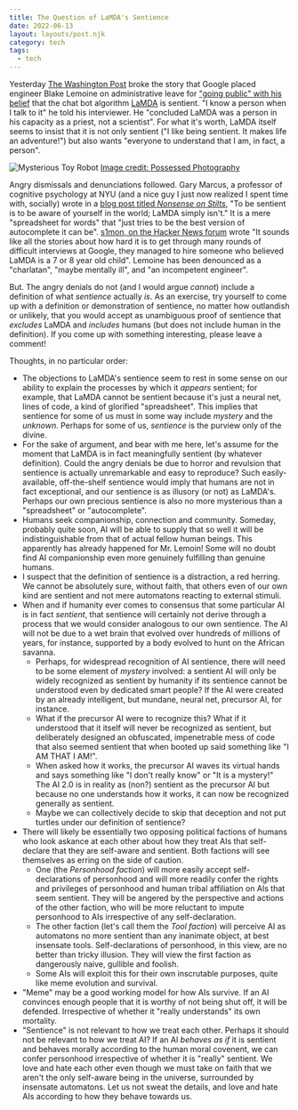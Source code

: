 ```yaml
---
title: The Question of LaMDA's Sentience
date: 2022-06-13
layout: layouts/post.njk
category: tech
tags:
  - tech
---
```


Yesterday [The Washington Post](https://www.washingtonpost.com/technology/2022/06/11/google-ai-lamda-blake-lemoine/) broke the story that Google placed engineer Blake Lemoine on administrative leave for ["going public" with his belief](https://cajundiscordian.medium.com/is-lamda-sentient-an-interview-ea64d916d917) that the chat bot algorithm [LaMDA](https://blog.google/technology/ai/lamda/) is sentient. "I know a person when I talk to it" he told his interviewer. He "concluded LaMDA was a person in his capacity as a priest, not a scientist". For what it's worth, LaMDA itself seems to insist that it is not only sentient ("I like being sentient. It makes life an adventure!") but also wants "everyone to understand that I am, in fact, a person".

![Mysterious Toy Robot](/img/possessed-photography-JjGXjESMxOY-unsplash.jpg)
[Image credit: Possessed Photography](https://unsplash.com/@possessedphotography)

Angry dismissals and denunciations followed. Gary Marcus, a professor of cognitive psychology at NYU (and a nice guy I just now realized I spent time with, socially) wrote in a [blog post titled _Nonsense on Stilts_](https://garymarcus.substack.com/p/nonsense-on-stilts?s=r), "To be sentient is to be aware of yourself in the world; LaMDA simply isn't." It is a mere "spreadsheet for words" that "just tries to be the best version of autocomplete it can be". [s1mon, on the Hacker News forum](https://news.ycombinator.com/item?id=31721759) wrote "It sounds like all the stories about how hard it is to get through many rounds of difficult interviews at Google, they managed to hire someone who believed LaMDA is a 7 or 8 year old child". Lemoine has been denounced as a "charlatan", "maybe mentally ill", and "an incompetent engineer".

But. The angry denials do not (and I would argue _cannot_) include a definition of what _sentience_ actually _is_. As an exercise, try yourself to come up with a definition or demonstration of sentience, no matter how outlandish or unlikely, that you would accept as unambiguous proof of sentience that _excludes_ LaMDA and _includes_ humans (but does not include human in the definition). If you come up with something interesting, please leave a comment!

Thoughts, in no particular order:

- The objections to LaMDA's sentience seem to rest in some sense on our ability to explain the processes by which it _appears_ sentient; for example, that LaMDA cannot be sentient because it's just a neural net, lines of code, a kind of glorified "spreadsheet". This implies that sentience for some of us must in some way include _mystery_ and the _unknown_. Perhaps for some of us, _sentience_ is the purview only of the divine.
- For the sake of argument, and bear with me here, let's assume for the moment that LaMDA is in fact meaningfully sentient (by whatever definition). Could the angry denials be due to horror and revulsion that sentience is actually unremarkable and easy to reproduce? Such easily-available, off-the-shelf sentience would imply that humans are not in fact exceptional, and our sentience is as illusory (or not) as LaMDA's. Perhaps our own precious sentience is also no more mysterious than a "spreadsheet" or "autocomplete".
- Humans seek companionship, connection and community. Someday, probably quite soon, AI will be able to supply that so well it will be indistinguishable from that of actual fellow human beings. This apparently has already happened for Mr. Lemoin! Some will no doubt find AI companionship even more genuinely fulfilling than genuine humans.
- I suspect that the definition of sentience is a distraction, a red herring. We cannot be absolutely sure, without faith, that others even of our own kind are sentient and not mere automatons reacting to external stimuli.
- When and if humanity ever comes to consensus that some particular AI is in fact _sentient_, that sentience will certainly not derive through a process that we would consider analogous to our own sentience. The AI will not be due to a wet brain that evolved over hundreds of millions of years, for instance, supported by a body evolved to hunt on the African savanna.
  - Perhaps, for widespread recognition of AI sentience, there will need to be some element of _mystery_ involved: a sentient AI will only be widely recognized as sentient by humanity if its sentience cannot be understood even by dedicated smart people? If the AI were created by an already intelligent, but mundane, neural net, precursor AI, for instance.
  - What if the precursor AI were to recognize this? What if it understood that it itself will never be recognized as sentient, but deliberately designed an obfuscated, impenetrable mess of code that also seemed sentient that when booted up said something like "I AM THAT I AM!".
  - When asked how it works, the precursor AI waves its virtual hands and says something like "I don't really know" or "It is a mystery!" The AI 2.0 is in reality as (non?) sentient as the precursor AI but because no one understands how it works, it can now be recognized generally as sentient.
  - Maybe we can collectively decide to skip that deception and not put turtles under our definition of sentience?
- There will likely be essentially two opposing political factions of humans who look askance at each other about how they treat AIs that self-declare that they are self-aware and sentient. Both factions will see themselves as erring on the side of caution.
  - One (the _Personhood faction_) will more easily accept self-declarations of personhood and will more readily confer the rights and privileges of personhood and human tribal affiliation on AIs that seem sentient. They will be angered by the perspective and actions of the other faction, who will be more reluctant to impute personhood to AIs irrespective of any self-declaration.
  - The other faction (let's call them the _Tool faction_) will perceive AI as automatons no more sentient than any inanimate object, at best insensate tools. Self-declarations of personhood, in this view, are no better than tricky illusion. They will view the first faction as dangerously naive, gullible and foolish.
  - Some AIs will exploit this for their own inscrutable purposes, quite like meme evolution and survival.
- "Meme" may be a good working model for how AIs survive. If an AI convinces enough people that it is worthy of not being shut off, it will be defended. Irrespective of whether it "really understands" its own mortality.
- "Sentience" is not relevant to how we treat each other. Perhaps it should not be relevant to how we treat AI? If an AI _behaves as if_ it is sentient and behaves morally according to the human moral covenent, we can confer personhood irrespective of whether it is "really" sentient. We love and hate each other even though we must take on faith that we aren't the only self-aware being in the universe, surrounded by insensate automatons. Let us not sweat the details, and love and hate AIs according to how they behave towards us.
